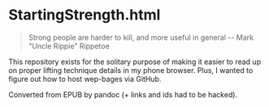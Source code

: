 # StartingStrength.html

> Strong people are harder to kill, and more useful in general
> -- Mark "Uncle Rippie" Rippetoe

This repository exists for the solitary purpose of making it easier to read up on proper lifting technique details in my phone browser.
Plus, I wanted to figure out how to host wep-bages via GitHub.

Converted from EPUB by pandoc (+ links and ids had to be hacked).
